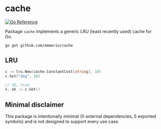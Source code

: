 # cache
[![Go Reference](https://pkg.go.dev/badge/github.com/ammario/cache.svg)](https://pkg.go.dev/github.com/ammario/cache)

Package `cache` implements a generic LRU (least recently used) cache for Go.

```
go get github.com/ammario/cache
```

## LRU
```go
c := lru.New(cache.ConstantCost[string], 10)
c.Set("dog", 10)

// 10, true
v, ok := c.Get()
```

## Minimal disclaimer
This package is intentionally minimal (0 external dependencies, 5 exported symbols) and is not
designed to support every use case.